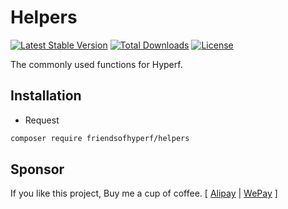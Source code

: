 # Helpers

[![Latest Stable Version](https://img.shields.io/packagist/v/friendsofhyperf/helpers)](https://packagist.org/packages/friendsofhyperf/helpers)
[![Total Downloads](https://img.shields.io/packagist/dt/friendsofhyperf/helpers)](https://packagist.org/packages/friendsofhyperf/helpers)
[![License](https://img.shields.io/packagist/l/friendsofhyperf/helpers)](https://github.com/friendsofhyperf/helpers)

The commonly used functions for Hyperf.

## Installation

- Request

```bash
composer require friendsofhyperf/helpers
```

## Sponsor

If you like this project, Buy me a cup of coffee. [ [Alipay](https://hdj.me/images/alipay.jpg) | [WePay](https://hdj.me/images/wechat-pay.jpg) ]
